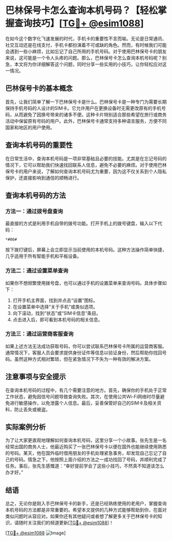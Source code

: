 # 巴林保号卡怎么查询本机号码？【轻松掌握查询技巧】[[TG💪+ @esim1088](https://t.me/s/esim1088)]

在如今这个数字化飞速发展的时代，手机卡的重要性不言而喻。无论是日常通讯、社交互动还是在线支付，手机卡都扮演着不可或缺的角色。然而，有时候我们可能会遇到一些小麻烦，比如忘记了自己所用的手机号码。对于使用巴林保号卡的朋友来说，这可能是一个令人头疼的问题。那么，巴林保号卡怎么查询本机号码呢？别急，本文将为你详细解答这个问题，同时分享一些实用的小技巧，让你轻松应对这一情况。

## 巴林保号卡的基本概念

首先，让我们简单了解一下巴林保号卡是什么。巴林保号卡是一种专门为需要长期保持手机号码的人设计的SIM卡。它允许用户在更换设备时无需更改原有的手机号码，从而避免了因换号带来的诸多不便。这种卡片特别适合那些希望在旅行或商务活动中保留原有号码的用户。此外，巴林保号卡通常支持多种语言服务，方便不同国家和地区的用户使用。

## 查询本机号码的重要性

在日常生活中，查询本机号码是一项非常基础且必要的技能。尤其是在忘记号码的情况下，它可以帮助我们快速找回联系人信息，避免不必要的麻烦。对于使用巴林保号卡的用户来说，了解如何查询本机号码尤为重要，因为这不仅关系到个人隐私保护，还直接影响到通信的顺畅进行。

## 查询本机号码的方法

### 方法一：通过拨号盘查询

最直接的方式是利用手机自带的拨号功能。打开手机上的拨号键盘，输入以下代码：

```
*#06#
```

按下拨打键后，屏幕上会立即显示当前使用的本机号码。这种方法操作简单快捷，几乎适用于所有智能手机和平板设备。

### 方法二：通过设置菜单查询

如果你不想频繁使用拨号盘，也可以通过手机的设置菜单来查询号码。具体步骤如下：

1. 打开手机主界面，找到并点击“设置”图标。
2. 在设置菜单中选择“关于手机”或类似选项。
3. 向下滚动，找到“状态”或“SIM卡信息”条目。
4. 点击进入后，即可看到本机号码的相关信息。

### 方法三：通过运营商客服查询

如果上述方法无法成功获取号码，你可以尝试联系巴林保号卡所属的运营商客服。通常情况下，客服人员会要求提供身份证件等信息以验证身份，然后帮助你找回号码。虽然这种方式相对繁琐，但在紧急情况下不失为一种有效的解决方案。

## 注意事项与安全提示

在查询本机号码的过程中，有几个需要注意的地方。首先，确保你的手机处于正常工作状态，避免因信号问题导致查询失败。其次，在使用公共Wi-Fi网络时尽量避免进行敏感操作，以免泄露个人信息。最后，妥善保管好自己的SIM卡及相关资料，防止丢失或被盗。

## 实际案例分析

为了让大家更直观地理解如何查询本机号码，这里分享一个小故事。张先生是一名经常出国的商务人士，他最近购买了一张巴林保号卡以便在国外也能继续使用熟悉的号码。某天，他在国外临时借用朋友的手机处理紧急事务，却发现自己忘记了自己的号码。情急之下，他按照上面介绍的方法之一成功找回了号码，并顺利完成了任务。事后，张先生感慨道：“幸好提前学会了这些小技巧，不然真不知道该怎么办才好。”

## 结语

总之，无论你是刚入手巴林保号卡的新手，还是已经熟练使用的老用户，掌握查询本机号码的方法都是非常重要的。希望本文提供的几种方式能够帮助到你，在面对类似问题时从容应对。如果你还有其他疑问或者想了解更多关于巴林保号卡的知识，请随时关注我们的频道更新[[TG💪+ @esim1088](https://t.me/s/esim1088)]！

[[TG💪+ @esim1088](https://t.me/s/esim1088) ![Image](https://i.postimg.cc/4NQfJmqS/Snipaste-2025-05-13-00-14-12.png)]